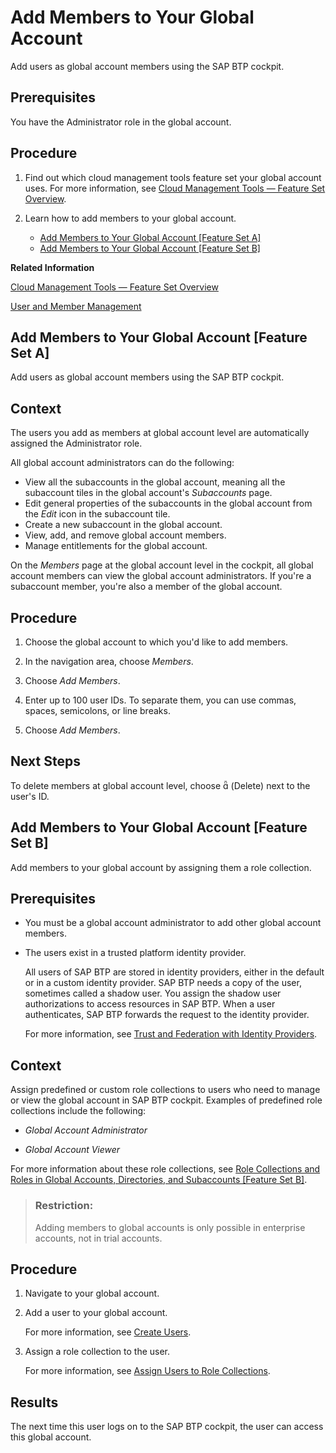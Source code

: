 <!-- loio4a0491330a164f5a873fa630c7f45f06 -->

<link rel="stylesheet" type="text/css" href="../css/sap-icons.css"/>

# Add Members to Your Global Account

Add users as global account members using the SAP BTP cockpit.



<a name="loio4a0491330a164f5a873fa630c7f45f06__prereq_hdd_wd2_nbb"/>

## Prerequisites

You have the Administrator role in the global account.



<a name="loio4a0491330a164f5a873fa630c7f45f06__steps_igf_mlf_knb"/>

## Procedure

1.  Find out which cloud management tools feature set your global account uses. For more information, see [Cloud Management Tools — Feature Set Overview](../10-concepts/cloud-management-tools-feature-set-overview-caf4e4e.md).

2.  Learn how to add members to your global account.

    -   [Add Members to Your Global Account \[Feature Set A\]](add-members-to-your-global-account-4a04913.md#loio4a0491330a164f5a873fa630c7f45f06__AddMembers-FSA) 
    -   [Add Members to Your Global Account \[Feature Set B\]](add-members-to-your-global-account-4a04913.md#loio4a0491330a164f5a873fa630c7f45f06__AddMembers-FSB)


**Related Information**  


[Cloud Management Tools — Feature Set Overview](../10-concepts/cloud-management-tools-feature-set-overview-caf4e4e.md "Cloud management tools represent the group of technologies designed for managing SAP BTP.")

[User and Member Management](../10-concepts/user-and-member-management-cc1c676.md "On SAP BTP, member management happens at all levels from global account to environment, while user management is done for business applications.")

 <a name="AddMembers-FSA"/>

<!-- AddMembers-FSA -->

## Add Members to Your Global Account \[Feature Set A\]

Add users as global account members using the SAP BTP cockpit.



<a name="AddMembers-FSA__context_qpw_tkf_knb"/>

## Context

The users you add as members at global account level are automatically assigned the Administrator role.

All global account administrators can do the following:

-   View all the subaccounts in the global account, meaning all the subaccount tiles in the global account's *Subaccounts* page.
-   Edit general properties of the subaccounts in the global account from the *Edit* icon in the subaccount tile.
-   Create a new subaccount in the global account.
-   View, add, and remove global account members.
-   Manage entitlements for the global account.

On the *Members* page at the global account level in the cockpit, all global account members can view the global account administrators. If you're a subaccount member, you're also a member of the global account.



<a name="AddMembers-FSA__steps_spw_tkf_knb"/>

## Procedure

1.  Choose the global account to which you'd like to add members.

2.  In the navigation area, choose *Members*.

3.  Choose *Add Members*.

4.  Enter up to 100 user IDs. To separate them, you can use commas, spaces, semicolons, or line breaks.

5.  Choose *Add Members*.




<a name="AddMembers-FSA__postreq_tpw_tkf_knb"/>

## Next Steps

To delete members at global account level, choose <span class="SAP-icons"></span> \(Delete\) next to the user's ID.

 <a name="AddMembers-FSB"/>

<!-- AddMembers-FSB -->

## Add Members to Your Global Account \[Feature Set B\]

Add members to your global account by assigning them a role collection.



<a name="AddMembers-FSB__prereq_sf4_3hg_klb"/>

## Prerequisites

-   You must be a global account administrator to add other global account members.

-   The users exist in a trusted platform identity provider.

    All users of SAP BTP are stored in identity providers, either in the default or in a custom identity provider. SAP BTP needs a copy of the user, sometimes called a shadow user. You assign the shadow user authorizations to access resources in SAP BTP. When a user authenticates, SAP BTP forwards the request to the identity provider.

    For more information, see [Trust and Federation with Identity Providers](trust-and-federation-with-identity-providers-cb1bc8f.md).




<a name="AddMembers-FSB__context_gr5_5kf_knb"/>

## Context

Assign predefined or custom role collections to users who need to manage or view the global account in SAP BTP cockpit. Examples of predefined role collections include the following:

-   *Global Account Administrator*

-   *Global Account Viewer*


For more information about these role collections, see [Role Collections and Roles in Global Accounts, Directories, and Subaccounts \[Feature Set B\]](../10-concepts/role-collections-and-roles-in-global-accounts-directories-and-subaccounts-feature-set-b-0039cf0.md).

> ### Restriction:  
> Adding members to global accounts is only possible in enterprise accounts, not in trial accounts.



<a name="AddMembers-FSB__steps_vqz_cjg_klb"/>

## Procedure

1.  Navigate to your global account.

2.  Add a user to your global account.

    For more information, see [Create Users](create-users-a3bc7e8.md).

3.  Assign a role collection to the user.

    For more information, see [Assign Users to Role Collections](assign-users-to-role-collections-c576676.md).




<a name="AddMembers-FSB__result_syg_v3g_klb"/>

## Results

The next time this user logs on to the SAP BTP cockpit, the user can access this global account.


